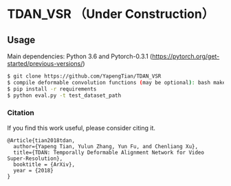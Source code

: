 # TDAN_VSR （Under Construction）

## Usage

Main dependencies: Python 3.6 and Pytorch-0.3.1 (https://pytorch.org/get-started/previous-versions/)

```bash
$ git clone https://github.com/YapengTian/TDAN_VSR
$ compile deformable convolution functions (may be optional): bash make.sh 
$ pip install -r requirements
$ python eval.py -t test_dataset_path
```

### Citation

If you find this work useful, please consider citing it.

<pre><code>@Article{tian2018tdan,
  author={Yapeng Tian, Yulun Zhang, Yun Fu, and Chenliang Xu},
  title={TDAN: Temporally Deformable Alignment Network for Video Super-Resolution},
  booktitle = {ArXiv},
  year = {2018}
}
</code></pre>
